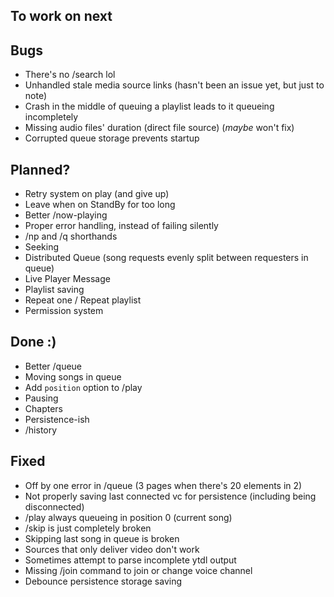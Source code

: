 ## To work on next

## Bugs

- There's no /search lol
- Unhandled stale media source links (hasn't been an issue yet, but just to note)
- Crash in the middle of queuing a playlist leads to it queueing incompletely
- Missing audio files' duration (direct file source) (_maybe_ won't fix)
- Corrupted queue storage prevents startup

## Planned?

- Retry system on play (and give up)
- Leave when on StandBy for too long
- Better /now-playing
- Proper error handling, instead of failing silently
- /np and /q shorthands
- Seeking
- Distributed Queue (song requests evenly split between requesters in queue)
- Live Player Message
- Playlist saving
- Repeat one / Repeat playlist
- Permission system

## Done :)

- Better /queue
- Moving songs in queue
- Add `position` option to /play
- Pausing
- Chapters
- Persistence-ish
- /history

## Fixed

- Off by one error in /queue (3 pages when there's 20 elements in 2)
- Not properly saving last connected vc for persistence (including being disconnected)
- /play always queueing in position 0 (current song)
- /skip is just completely broken
- Skipping last song in queue is broken
- Sources that only deliver video don't work
- Sometimes attempt to parse incomplete ytdl output
- Missing /join command to join or change voice channel
- Debounce persistence storage saving
